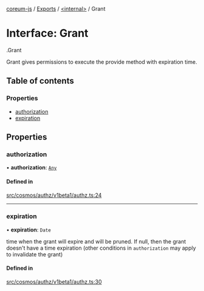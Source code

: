 [coreum-js](../README.md) / [Exports](../modules.md) / [<internal\>](../modules/internal_.md) / Grant

# Interface: Grant

[<internal>](../modules/internal_.md).Grant

Grant gives permissions to execute
the provide method with expiration time.

## Table of contents

### Properties

- [authorization](internal_.Grant.md#authorization)
- [expiration](internal_.Grant.md#expiration)

## Properties

### authorization

• **authorization**: [`Any`](../modules/internal_.md#any)

#### Defined in

[src/cosmos/authz/v1beta1/authz.ts:24](https://github.com/CooperFoundation/coreum-js/blob/d106c53/src/cosmos/authz/v1beta1/authz.ts#L24)

___

### expiration

• **expiration**: `Date`

time when the grant will expire and will be pruned. If null, then the grant
doesn't have a time expiration (other conditions  in `authorization`
may apply to invalidate the grant)

#### Defined in

[src/cosmos/authz/v1beta1/authz.ts:30](https://github.com/CooperFoundation/coreum-js/blob/d106c53/src/cosmos/authz/v1beta1/authz.ts#L30)
